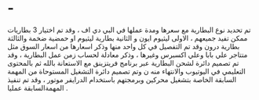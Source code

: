 # -
تم تحديد نوع البطارية مع سعرها ومدة عملها في البي دي اف ، وقد تم اختيار 3 بطاريات ممكن تفيد جميعهم ، الاولى ليثيوم ايون و الثانية بطارية ليثيوم او حمضية ضخمة والثالثة بطارية درون وقد تم التفصيل في كل واحد منها وذكر اسعارها من اسعار السوق مثل متتاجر علي بابا وعلي اكسبرس وغيرها ، وذكر معادلة لحساب زمن عمل البطارية ، وقد تم تصميم دائرة لشحن البطارية عبر برنامج فريتزينق مع الاستعانة بالله ثم بالمحتوى التعليمي في اليوتيوب والانتهاء منه ن وتم تصميم دائرة التشغيل المستوحاة من المهمة السابقة الخاصة بتشغيل محركين وبرمجتهم باستخدام الدرايفر موتور ، وقد تم تنفيذ المهمةالسابقة عمليا . 
